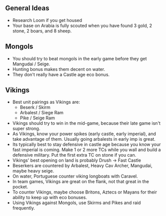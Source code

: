 ## General Ideas
- Research Loom if you get housed
- Your base on Arabia is fully scouted when you have found 3 gold, 2 stone, 2 boars, and 8 sheep.

## Mongols
- You should try to beat mongols in the early game before they get Mangudai / Seige.
- Hunting bonus makes them decent on water.
- They don't really have a Castle age eco bonus.

## Vikings
- Best unit pairings as Vikings are:
	- Beserk / Skirm
	- Arbalest / Siege Ram
	- Pike / Seige Ram
- Vikings should try to win in the mid-game, because their late game isn't super strong.
- As Vikings, know your power spikes (early castle, early imperial), and take advantage of them. Usually going arbalests in early imp is great.
- Its typically best to stay defensive in castle age because you know your fast imperial is coming. Make 1 or 2 more TCs while you wall and build a defensive military. Put the first extra TC on stone if you can.
- Vikings' best opening on land is probably Drush -> Fast Castle
- Beserkers are countered by Arbalest, Heavy Cav Archer, Mangudai, maybe heavy seige.
- On water, Portuguese counter viking longboats with Caravel.
- In team games, Vikings are great on the flank, not that great in the pocket.
- To counter Vikings, maybe choose Britons, Aztecs or Mayans for their ability to keep up with eco bonuses.
- Using Vikings against Mongols, use Skirms and Pikes and raid frequently.